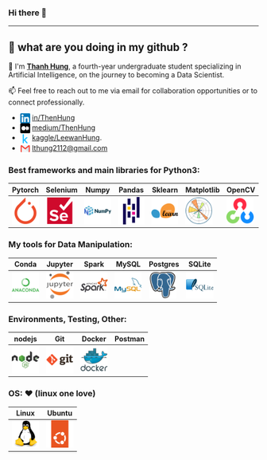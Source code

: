 ### Hi there 👋

-----

## 🚀 what are you doing in my github ? 


👋 I'm <b>[Thanh Hung]()</b>,  a fourth-year undergraduate student specializing in Artificial Intelligence, on the journey to becoming a Data Scientist.

📫 Feel free to reach out to me via email for collaboration opportunities or to connect professionally.

- <img align="center" src="./images/icon/linkedin.png" title = "Twitter" alt="" height="20" /> [in/ThenHung](https://www.linkedin.com/in/thanhhung2112/) 
- <img align="center" src="./images/icon/medium.png" title = "Twitter" alt="" height="20" /> [medium/ThenHung](https://medium.com/@lthung2112)
- <img align="center" src="./images/icon/kaggle.png" title = "Twitter" alt="" height="20" /> [kaggle/LeewanHung](https://www.kaggle.com/leewanhung).
- <img align="center" src="./images/icon/mail.webp" title = "Twitter" alt="" height="20" /> lthung2112@gmail.com


### Best frameworks and main libraries for Python3:

| Pytorch | Selenium | Numpy | Pandas | Sklearn | Matplotlib | OpenCV |
|----------|----------|----------|----------|----------|----------|----------|
|  <img src="https://github.com/devicons/devicon/blob/master/icons/pytorch/pytorch-original.svg" title="Pytorch"  alt="Pytorch" width="55" height="55"/>|  <img src="https://github.com/devicons/devicon/blob/master/icons/selenium/selenium-original.svg" title="Selenium"  alt="Selenium" width="55" height="55"/>|  <img src="https://github.com/devicons/devicon/blob/master/icons/numpy/numpy-original-wordmark.svg" title="Numpy" alt="Numpy" width="55" height="55"/>|  <img src="https://github.com/devicons/devicon/blob/master/icons/pandas/pandas-original.svg" title="Pandas" alt="Pandas" width="55" height="55"/>|  <img src="https://github.com/devicons/devicon/blob/master/icons/scikitlearn/scikitlearn-original.svg" title="sklearn" alt="sklearn" width="55" height="55"/>|  <img src="https://github.com/devicons/devicon/blob/master/icons/matplotlib/matplotlib-original.svg" title="mpl" alt="mpl" width="55" height="55"/>| <img src="https://github.com/devicons/devicon/blob/master/icons/opencv/opencv-original.svg" title="mpl" alt="mpl" width="55" height="55"/>|



### My tools for Data Manipulation:

| Conda | Jupyter | Spark | MySQL | Postgres | SQLite |
|----------|----------|----------|----------|----------|----------|
|<img src="https://github.com/devicons/devicon/blob/master/icons/anaconda/anaconda-original-wordmark.svg" title="Anaconda" alt="Conda" width="55" height="55"/>|<img src="https://github.com/devicons/devicon/blob/master/icons/jupyter/jupyter-original-wordmark.svg" title="Jupiter" alt="Jupiter" width="55" height="55"/>|<img src="https://github.com/devicons/devicon/blob/master/icons/apachespark/apachespark-original-wordmark.svg" title="Spark" alt="Spark" width="55" height="55"/>|<img src="https://github.com/devicons/devicon/blob/master/icons/mysql/mysql-original-wordmark.svg" title="MySQL" alt="MySQL" width="55" height="55"/>|<img src="https://github.com/devicons/devicon/blob/master/icons/postgresql/postgresql-original.svg" title="pg" alt="pg" width="55" height="55"/>|<img src="https://github.com/devicons/devicon/blob/master/icons/sqlite/sqlite-original-wordmark.svg" title="SQLite" alt="SQLite" width="55" height="55"/>|



  
### Environments, Testing, Other:

| nodejs | Git | Docker | Postman |
|----------|----------|----------|----------|
|<img src="https://github.com/devicons/devicon/blob/master/icons/nodejs/nodejs-original-wordmark.svg" title="nodejs" alt="NodeJS" width="55" height="55"/>|<img src="https://github.com/devicons/devicon/blob/master/icons/git/git-original-wordmark.svg" title="Git" alt="Git" width="55" height="55"/>|<img src="https://github.com/devicons/devicon/blob/master/icons/docker/docker-original-wordmark.svg" title="Docker" alt="Docker" width="55" height="55"/>| |  <img src="https://github.com/devicons/devicon/blob/master/icons/postman/postman-original-wordmark.svg" title="Postman" alt="Postman" width="55" height="55"/>|


### OS: ❤️ (linux one love)

| Linux | Ubuntu |
|----------|----------|
| <img src="https://github.com/devicons/devicon/blob/master/icons/linux/linux-original.svg" title="Linux" alt="Linux" width="55" height="55"/> | <img src="https://github.com/devicons/devicon/blob/master/icons/ubuntu/ubuntu-original.svg" title="Ubuntu" alt="Ubuntu" width="55" height="55"/> |

<!--

https://www.linkedin.com/in/thenhung/

## GitHub Streak Stats

<div align="center">
  
[![Top Langs](https://github-readme-stats.vercel.app/api/top-langs/?username=Thanhhung2112&layout=donut)](https://github.com/Thanhhung2112/github-readme-stats)   

</div>

<div align="center">

[![GitHub Streak](https://github-readme-streak-stats.herokuapp.com?user=ThanhHung2112&theme=merko&border_radius=10)](https://git.io/streak-stats)  

</div>  
**ThanhHung2112/ThanhHung2112** is a ✨ _special_ ✨ repository because its `README.md` (this file) appears on your GitHub profile.
🚀 * 🚀 * 🚀 * 👩🏻‍🚀

[![ThanhHung github activity graph](https://github-readme-activity-graph.vercel.app/graph?username=ThanhHung2112&theme=dracula)](https://github.com/ashutosh00710/github-readme-activity-graph)
Here are some ideas to get you started:

- 🔭 I’m currently working on ...
- 🌱 I’m currently learning ...
- 👯 I’m looking to collaborate on ...
- 🤔 I’m looking for help with ...
- 💬 Ask me about ...
- 📫 How to reach me: ...
- 😄 Pronouns: ...
- ⚡ Fun fact: ...
-->

